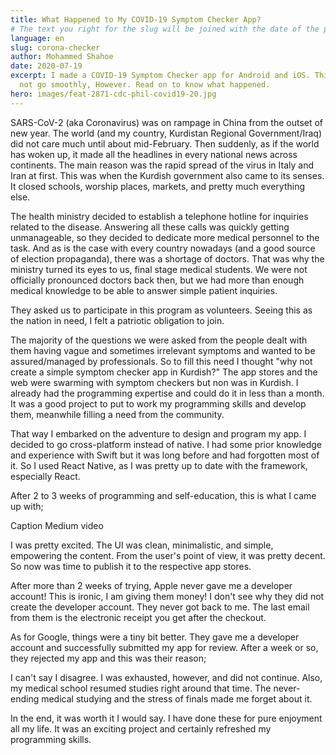 ```yaml
---
title: What Happened to My COVID-19 Symptom Checker App?
# The text you right for the slug will be joined with the date of the post
language: en
slug: corona-checker
author: Mohammed Shahoe
date: 2020-07-19
excerpt: I made a COVID-19 Symptom Checker app for Android and iOS. Things did
  not go smoothly, However. Read on to know what happened.
hero: images/feat-2871-cdc-phil-covid19-20.jpg
---
```

SARS-CoV-2 (aka Coronavirus) was on rampage in China from the outset of new year. The world (and my country, Kurdistan Regional Government/Iraq) did not care much until about mid-February. Then suddenly, as if the world has woken up, it made all the headlines in every national news across continents. The main reason was the rapid spread of the virus in Italy and Iran at first. This was when the Kurdish government also came to its senses. It closed schools, worship places, markets, and pretty much everything else.

The health ministry decided to establish a telephone hotline for inquiries related to the disease. Answering all these calls was quickly getting unmanageable, so they decided to dedicate more medical personnel to the task. And as is the case with every country nowadays (and a good source of election propaganda), there was a shortage of doctors. That was why the ministry turned its eyes to us, final stage medical students. We were not officially pronounced doctors back then, but we had more than enough medical knowledge to be able to answer simple patient inquiries.

They asked us to participate in this program as volunteers. Seeing this as the nation in need, I felt a patriotic obligation to join.

The majority of the questions we were asked from the people dealt with them having vague and sometimes irrelevant symptoms and wanted to be assured/managed by professionals. So to fill this need I thought "why not create a simple symptom checker app in Kurdish?" The app stores and the web were swarming with symptom checkers but non was in Kurdish. I already had the programming expertise and could do it in less than a month. It was a good project to put to work my programming skills and develop them, meanwhile filling a need from the community.

That way I embarked on the adventure to design and program my app. I decided to go cross-platform instead of native. I had some prior knowledge and experience with Swift but it was long before and had forgotten most of it. So I used React Native, as I was pretty up to date with the framework, especially React.

After 2 to 3 weeks of programming and self-education, this is what I came up with;

<div class="Image__Medium">
  <YouTube videoId="4fHw4GeW3EU" />
  <figcaption>Caption Medium video</figcaption>
</div>

I was pretty excited. The UI was clean, minimalistic, and simple, empowering the content. From the user's point of view, it was pretty decent. So now was time to publish it to the respective app stores.

After more than 2 weeks of trying, Apple never gave me a developer account! This is ironic, I am giving them money! I don't see why they did not create the developer account. They never got back to me. The last email from them is the electronic receipt you get after the checkout.

As for Google, things were a tiny bit better. They gave me a developer account and successfully submitted my app for review. After a week or so, they rejected my app and this was their reason;

I can't say I disagree. I was exhausted, however, and did not continue. Also, my medical school resumed studies right around that time. The never-ending medical studying and the stress of finals made me forget about it.

In the end, it was worth it I would say. I have done these for pure enjoyment all my life. It was an exciting project and certainly refreshed my programming skills.